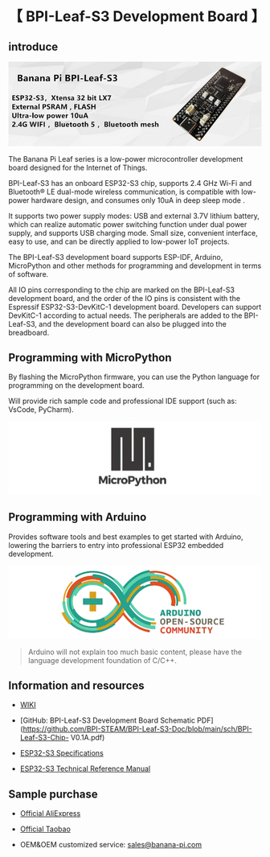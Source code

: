 # 【 BPI-Leaf-S3 Development Board 】

## introduce

![](assets/images/BPI-Leaf-S3_banner.jpg)

The Banana Pi Leaf series is a low-power microcontroller development board designed for the Internet of Things.

BPI-Leaf-S3 has an onboard ESP32-S3 chip, supports 2.4 GHz Wi-Fi and Bluetooth® LE dual-mode wireless communication, is compatible with low-power hardware design, and consumes only 10uA in deep sleep mode .

It supports two power supply modes: USB and external 3.7V lithium battery, which can realize automatic power switching function under dual power supply, and supports USB charging mode. Small size, convenient interface, easy to use, and can be directly applied to low-power IoT projects.

The BPI-Leaf-S3 development board supports ESP-IDF, Arduino, MicroPython and other methods for programming and development in terms of software.

All IO pins corresponding to the chip are marked on the BPI-Leaf-S3 development board, and the order of the IO pins is consistent with the Espressif ESP32-S3-DevKitC-1 development board. Developers can support DevKitC-1 according to actual needs. The peripherals are added to the BPI-Leaf-S3, and the development board can also be plugged into the breadboard.

## Programming with MicroPython

By flashing the MicroPython firmware, you can use the Python language for programming on the development board.

Will provide rich sample code and professional IDE support (such as: VsCode, PyCharm).

![](assets/images/Mircopython.png)

## Programming with Arduino

Provides software tools and best examples to get started with Arduino, lowering the barriers to entry into professional ESP32 embedded development.

![](assets/images/Arduino_logo_1200x350.png)

>Arduino will not explain too much basic content, please have the language development foundation of C/C++.

## Information and resources

- [WIKI](https://wiki.banana-pi.org/BPI-Leaf-S3)

- [GitHub: BPI-Leaf-S3 Development Board Schematic PDF](https://github.com/BPI-STEAM/BPI-Leaf-S3-Doc/blob/main/sch/BPI-Leaf-S3-Chip- V0.1A.pdf)

- [ESP32-S3 Specifications](https://github.com/BPI-STEAM/BPI-Leaf-S3-Doc/blob/main/Example/Arduino)

- [ESP32-S3 Technical Reference Manual](https://www.espressif.com/sites/default/files/documentation/esp32-s3_technical_reference_manual_cn.pdf)

## Sample purchase

- [Official AliExpress](https://www.aliexpress.com/item/1005004428945296.html?spm=5261.ProductManageOnline.0.0.48af4edfYbyEoI)

- [Official Taobao](https://item.taobao.com/item.htm?spm=a2126o.success.0.0.29034831FGnLQW&id=677287234553)

- OEM&OEM customized service: sales@banana-pi.com